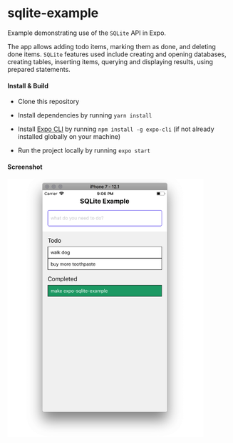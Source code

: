 # sqlite-example

Example demonstrating use of the `SQLite` API in Expo.

The app allows adding todo items, marking them as done, and deleting done items.
`SQLite` features used include creating and opening databases, creating tables,
inserting items, querying and displaying results, using prepared statements.

#### Install & Build

- Clone this repository

- Install dependencies by running `yarn install`

- Install [Expo CLI](https://docs.expo.io/versions/latest/workflow/expo-cli/) by running `npm install -g expo-cli` (if not already installed globally on your machine)

- Run the project locally by running `expo start`

#### Screenshot

<img src="screenshots/2.png?raw=true" width="440" />
